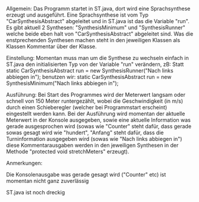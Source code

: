 Allgemein:
Das Programm startet in ST.java, dort wird eine Sprachsynthese erzeugt und
ausgeführt. Eine Sprachsynthese ist vom Typ "CarSynthesisAbstract"
abgeleitet und in ST.java ist das die Variable "run".
Es gibt aktuell 2 Synthesen: "SynthesisMinimum" und "SynthesisRunner" welche
beide eben halt von "CarSynthesisAbstract" abgeleitet sind. Was die
enstprechenden Synthesen machen steht in den jeweiligen Klassen als Klassen
Kommentar über der Klasse.

Einstellung:
Momentan muss man um die Synthese zu wechseln einfach in ST.java den
initialisierten Typ von der Variable "run" verändern, zB:
Statt
static CarSynthesisAbstract run = new SynthesisRunner("Nach links abbiegen in");
benutzen wir:
static CarSynthesisAbstract run = new SynthesisMinimum("Nach links abbiegen in");

Ausführung:
Bei Start des Programmes wird der Meterwert langsam oder schnell von 150
Meter runtergezählt, wobei die Geschwindigkeit (in m/s) durch einen
Schieberegler (welcher bei Programmstart erscheint) eingestellt werden kann.
Bei der Ausführung wird momentan der aktuelle Meterwert in der Konsole
ausgegeben, sowie eine aktuelle Information was gerade ausgesprochen wird
(sowas wie "Counter" steht dafür, dass gerade sowas gesagt wird wie
"hundert", "Anfang" steht dafür, dass die Turninformation ausgegeben wird
(sowas wie "Nach links abbiegen in") diese Kommentarausgaben werden in
den jeweiligen Synthesen in der Methode "protected void stretchMeters"
erzeugt).

Anmerkungen:

Die Konsolenausgabe was gerade gesagt wird ("Counter" etc) ist momentan nicht ganz zuverlässig

ST.java ist noch dreckig